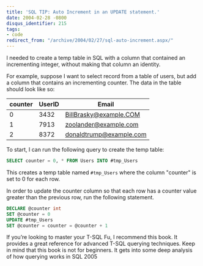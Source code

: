 ```yaml
---
title: 'SQL TIP: Auto Increment in an UPDATE statement.'
date: 2004-02-28 -0800
disqus_identifier: 215
tags:
- code
redirect_from: "/archive/2004/02/27/sql-auto-increment.aspx/"
---
```


I needed to create a temp table in SQL with a column that contained an incrementing integer, without making that column an identity.

For example, suppose I want to select record from a table of users, but add a column that contains an incrementing counter. The data in the table should look like so:

 counter | UserID | Email
---------|--------|------
 0       | 3432   | BillBrasky@example.COM
 1       | 7913   | zoolander@example.com
 2       | 8372   | donaldtrump@example.com

To start, I can run the following query to create the temp table:

```sql
SELECT counter = 0, * FROM Users INTO #tmp_Users
```

This creates a temp table named `#tmp_Users` where the column "counter"
is set to 0 for each row.

In order to update the counter column so that each row has a counter value greater than the previous row, run the following statement.

```sql
DECLARE @counter int
SET @counter = 0
UPDATE #tmp_Users
SET @counter = counter = @counter + 1
```

If you’re looking to master your T-SQL Fu, I recommend this book. It provides a great reference for advanced T-SQL querying techniques. Keep in mind that this book is not for beginners. It gets into some deep analysis of how querying works in SQL 2005
